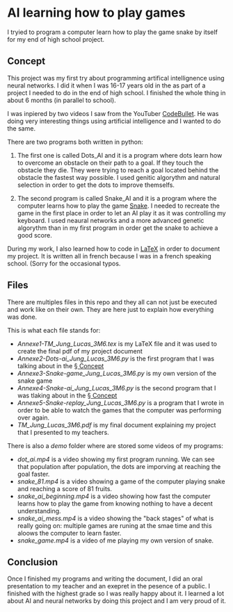 # AI learning how to play games

I tryied to program a computer learn how to play the game snake by itself for my end of high school project.

## Concept

This project was my first try about programming artifical intellignence using neural networks. I did it when I was 16-17 years old in the as part of a project I needed to do in the end of high school. I finished the whole thing in about 6 months (in parallel to school).

I was inpiered by two videos I saw from the YouTuber [CodeBullet](https://www.youtube.com/channel/UC0e3QhIYukixgh5VVpKHH9Q). He was doing very interesting things using artificial intelligence and I wanted to do the same.

There are two programs both written in python:

1. The first one is called Dots_AI and it is a program where dots learn how to overcome an obstacle on their path to a goal. If they touch the obstacle they die. They were trying to reach a goal located behind the obstacle the fastest way possible. I used genitic algorythm and natural selection in order to get the dots to improve themselfs.

2. The second program is called Snake_AI and it is a program where the computer learns how to play the game [Snake](https://en.wikipedia.org/wiki/Snake_(video_game_genre)). I needed to recreate the game in the first place in order to let an AI play it as it was controlling my keyboard. I used neaural networks and a more advanced genetic algorythm than in my first program in order get the snake to achieve a good score.

During my work, I also learned how to code in [LaTeX](https://www.latex-project.org/) in order to document my project. It is written all in french because I was in a french speaking school. (Sorry for the occasional typos.

## Files

There are multiples files in this repo and they all can not just be executed and work like on their own. They are here just to explain how everything was done.

This is what each file stands for:

* _Annexe1-TM_Jung_Lucas_3M6.tex_ is my LaTeX file and it was used to create the final pdf of my project document
* _Annexe2-Dots-ai_Jung_Lucas_3M6.py_ is the first program that I was talking about in the [§ Concept](#concept)
* _Annexe3-Snake-game_Jung_Lucas_3M6.py_ is my own version of the snake game
* _Annexe4-Snake-ai_Jung_Lucas_3M6.py_ is the second program that I was tlaking about in the [§ Concept](#concept)
* _Annexe5-Snake-replay_Jung_Lucas_3M6.py_ is a program that I wrote in order to be able to watch the games that the computer was performing over again.
* _TM_Jung_Lucas_3M6.pdf_ is my final document explaining my project that I presented to my teachers.

There is also a _demo_ folder where are stored some videos of my programs:

* _dot_ai.mp4_ is a video showing my first program running. We can see that population after population, the dots are imporving at reaching the goal faster.
* _snake_81.mp4_ is a video showing a game of the computer playing snake and reaching a score of 81 fruits.
* _snake_ai_beginning.mp4_ is a video showing how fast the computer learns how to play the game from knowing nothing to have a decent understanding.
* _snake_ai_mess.mp4_ is a video showing the "back stages" of what is really going on: multiple games are runing at the smae time and this aloows the computer to learn faster.
* _snake_game.mp4_ is a video of me playing my own version of snake.

## Conclusion

Once I finished my programs and writing the document, I did an oral presentation to my teacher and an exepret in the pesence of a public. I finished with the highest grade so I was really happy about it. I learned a lot about AI and neural networks by doing this project and I am very proud of it.
